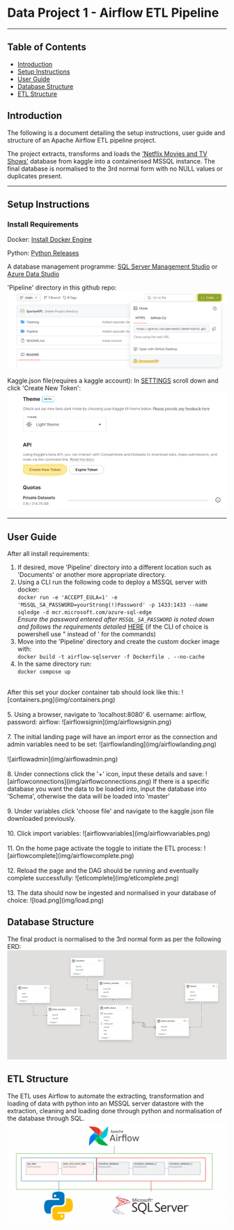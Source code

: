 # Data Project 1 - Airflow ETL Pipeline 
***

## Table of Contents

- [Introduction](#introduction)
- [Setup Instructions](#setup-instructions)
- [User Guide](#user-guide)
- [Database Structure](#database-structure)
- [ETL Structure](#elt-structure)



## Introduction

The following is a document detailing the setup instructions, user guide and structure of an Apache Airflow ETL pipeline project.

The project extracts, transforms and loads the ['Netflix Movies and TV Shows'](https://www.kaggle.com/datasets/shivamb/netflix-shows) database from kaggle
into a containerised MSSQL instance. The final database is normalised to the 3rd normal form with no NULL values or duplicates present.
***

## Setup Instructions

### Install Requirements

Docker: [Install Docker Engine](https://docs.docker.com/engine/install/)

Python: [Python Releases](https://www.python.org/downloads/)

A database management programme: [SQL Server Management Studio](https://learn.microsoft.com/en-us/sql/ssms/sql-server-management-studio-ssms?view=sql-server-ver16) or 
[Azure Data Studio](https://learn.microsoft.com/en-us/azure-data-studio/download-azure-data-studio?tabs=win-install%2Cwin-user-install%2Credhat-install%2Cwindows-uninstall%2Credhat-uninstall)

'Pipeline' directory in this github repo: ![repodownload.png](img/repodownload.png)

Kaggle.json file(requires a kaggle account): In [SETTINGS](https://www.kaggle.com/settings) scroll down and click 'Create New Token':
![kaggle.png](img/kaggle.png)
***
## User Guide
After all install requirements:

1. If desired, move 'Pipeline' directory into a different location such as 'Documents' or another more appropriate directory.
2. Using a CLI run the following code to deploy a MSSQL server with docker:  <br>`docker run -e 'ACCEPT_EULA=1' -e 'MSSQL_SA_PASSWORD=yourStrong(!)Password' -p 1433:1433 --name sqledge -d mcr.microsoft.com/azure-sql-edge`  <br>
_Ensure the password entered after `MSSQL_SA_PASSWORD` is noted down and follows the requirements detailed_ [HERE](https://learn.microsoft.com/en-us/azure/azure-sql-edge/disconnected-deployment) (if the CLI of choice is powershell use " instead of ' for the commands)
3. Move into the 'Pipeline' directory and create the custom docker image with:  <br> `docker build -t airflow-sqlserver -f Dockerfile . --no-cache`
4. In the same directory run:  <br> `docker compose up`  <br>
<br>
After this set your docker container tab should look like this:
![containers.png](img/containers.png)  <br>
<br>
5. Using a browser, navigate to 'localhost:8080'
6. username: airflow, password: airflow:
![airflowsignin](img/airflowsignin.png)  <br>
<br>
7. The initial landing page will have an import error as the connection and admin variables need to be set:
![airflowlanding](img/airflowlanding.png)  <br>
<br>
![airflowadmin](img/airflowadmin.png)  <br>
<br>
8. Under connections click the '+' icon, input these details and save:
![airflowconnections](img/airflowconnections.png)
If there is a specific database you want the data to be loaded into, input the database into 'Schema', otherwise the data
will be loaded into 'master'  <br>
<br>
9. Under variables click 'choose file' and navigate to the kaggle.json file downloaded previously.  <br>
<br>
10. Click import variables: 
![airflowvariables](img/airflowvariables.png)  <br>
<br>
11. On the home page activate the toggle to initiate the ETL process:
![airflowcomplete](img/airflowcomplete.png)  <br>
<br>
12. Reload the page and the DAG should be running and eventually complete successfully:
![etlcomplete](img/etlcomplete.png)  <br>
<br>
13. The data should now be ingested and normalised in your database of choice:
![load.png](img/load.png)

## Database Structure
The final product is normalised to the 3rd normal form as per the following ERD:
![Schema.png](img/Schema.png)


## ETL Structure
The ETL uses Airflow to automate the extracting, transformation and loading of data with python into an MSSQL server datastore with 
the extraction, cleaning and loading done through python and normalisation of the database through SQL.
![pipeline.png](img/pipeline.png)